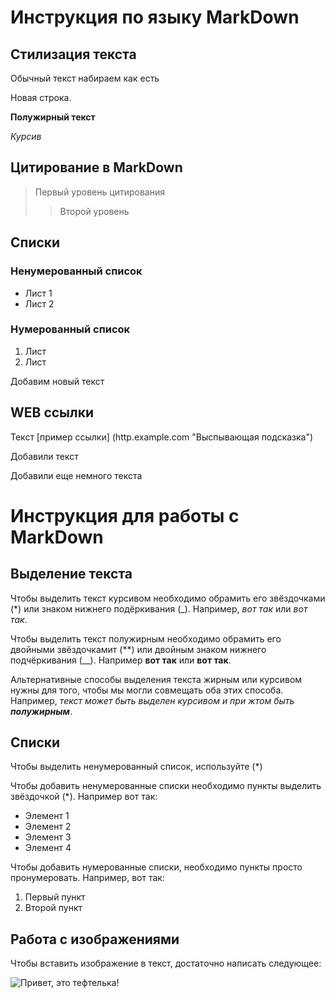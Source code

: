 # Инструкция по языку MarkDown

## Стилизация текста
Обычный текст набираем как есть

Новая строка.

**Полужирный текст**

*Курсив*

## Цитирование в MarkDown
> Первый уровень цитирования
>> Второй уровень

## Списки 
### Ненумерованный список
* Лист 1
* Лист 2

### Нумерованный список
1. Лист
2. Лист

Добавим новый текст

## WEB ссылки
Текст [пример ссылки] (http.example.com "Выспывающая подсказка") 
 
 Добавили текст

 Добавили еще немного текста
# Инструкция для работы с MarkDown

## Выделение текста

Чтобы выделить текст курсивом необходимо обрамить его звёздочками (*) или знаком нижнего подёркивания (_). Например, *вот так* или _вот так_.

Чтобы выделить текст полужирным необходимо обрамить его двойными звёздочкамит (**) или двойным знаком нижнего подчёркивания (__). Например **вот так** или __вот так__.

Альтернативные способы выделения текста жирным или курсивом нужны для того, чтобы мы могли совмещать оба этих способа. Например, _текст может быть выделен курсивом и при жтом быть **полужирным**_.

## Списки
Чтобы выделить ненумерованный список, используйте (*)

Чтобы добавить ненумерованные списки необходимо пункты выделить звёздочкой (*). Например вот так:

* Элемент 1
* Элемент 2
* Элемент 3
* Элемент 4

Чтобы добавить нумерованные списки, необходимо пункты просто пронумеровать. Например, вот так:
1. Первый пункт
2. Второй пункт

## Работа с изображениями

Чтобы вставить изображение в текст, достаточно написать следующее:

![Привет, это тефтелька!](Teftelka.jpg)



